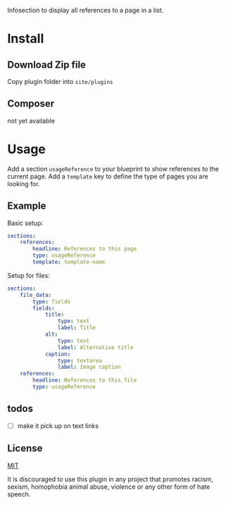 Infosection to display all references to a page in a list.

# Install
## Download Zip file

Copy plugin folder into `site/plugins`

## Composer
not yet available

# Usage
Add a section `usageReference` to your blueprint to show references to the current page.
Add a `template` key to define the type of pages you are looking for.


## Example
Basic setup:

```yaml
sections:
    references:
        headline: References to this page
        type: usageReference
        template: template-name
```

Setup for files:

```yaml
sections:
    file_data:
        type: fields
        fields:
            title:
                type: text
                label: Title
            alt:
                type: text
                label: Alternative title
            caption:
                type: textarea
                label: Image caption
    references:
        headline: References to this file
        type: usageReference
```

## todos
- [ ] make it pick up on text links

## License

[MIT](https://opensource.org/licenses/MIT)

It is discouraged to use this plugin in any project that promotes racism, sexism, homophobia animal abuse, violence or any other form of hate speech.
